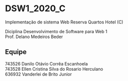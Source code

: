 # DSW1_2020_C
Implementação de sistema Web Reserva Quartos Hotel (C)

Diciplina Desenvolvimento de Software para Web 1<br>
Prof. Delano Medeiros Beder<br>
## Equipe
743526 Danilo Otávio Corrêa Escanhoela<br>
743528 Ellen Cristina Silva do Rosario Herculano<br>
636932 Vanderlei de Brito Junior
